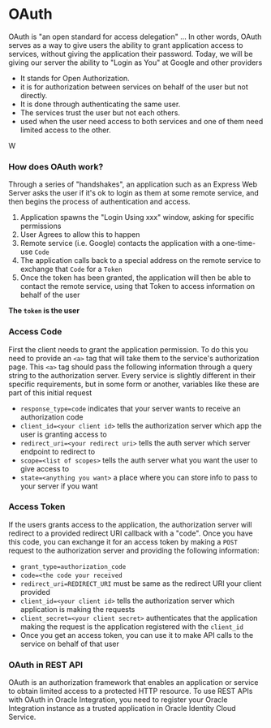 # OAuth

OAuth is "an open standard for access delegation" ... In other words, OAuth serves as a way to give users the ability to grant application access to services, without giving the application their password. Today, we will be giving our server the ability to "Login as You" at Google and other providers


* It stands for Open Authorization.
* it is for authorization between services on behalf of the user but not directly.
* It is done through authenticating the same user.
* The services trust the user but not each others.
* used when the user need access to both services and one of them need limited access to the other.


W
### How does OAuth work?

Through a series of "handshakes", an application such as an Express Web Server asks the user if it's ok to login as them at some remote service, and then begins the process of authentication and access.

1. Application spawns the "Login Using xxx" window, asking for specific permissions
1. User Agrees to allow this to happen
1. Remote service (i.e. Google) contacts the application with a one-time-use `Code`
1. The application calls back to a special address on the remote service to exchange that `Code` for a `Token`
1. Once the token has been granted, the application will then be able to contact the remote service, using that Token to access information on behalf of the user

**The `token`  is the user**

### Access Code

First the client needs to grant the application permission. To do this you need to provide an `<a>` tag that will take them to the service's authorization page. This `<a>` tag should pass the following information through a query string to the authorization server. Every service is slightly different in their specific requirements, but in some form or another, variables like these are part of this initial request

- `response_type=code` indicates that your server wants to receive an authorization code
- `client_id=<your client id>` tells the authorization server which app the user is granting access to
- `redirect_uri=<your redirect uri>` tells the auth server which server endpoint to redirect to
- `scope=<list of scopes>` tells the auth server what you want the user to give access to
- `state=<anything you want>` a place where you can store info to pass to your server if you want

### Access Token

If the users grants access to the application, the authorization server will redirect to a provided redirect URI callback with a "code". Once you have this code, you can exchange it for an access token by making a `POST` request to the authorization server and providing the following information:

- `grant_type=authorization_code`
- `code=<the code your received`
- `redirect_uri=REDIRECT_URI` must be same as the redirect URI your client provided
- `client_id=<your client id>` tells the authorization server which application is making the requests
- `client_secret=<your client secret>` authenticates that the application making the request is the application registered with the `client_id`
- Once you get an access token, you can use it to make API calls to the service on behalf of that user


 ### OAuth in REST API
OAuth is an authorization framework that enables an application or service to obtain limited access to a protected HTTP resource. To use REST APIs with OAuth in Oracle Integration, you need to register your Oracle Integration instance as a trusted application in Oracle Identity Cloud Service.